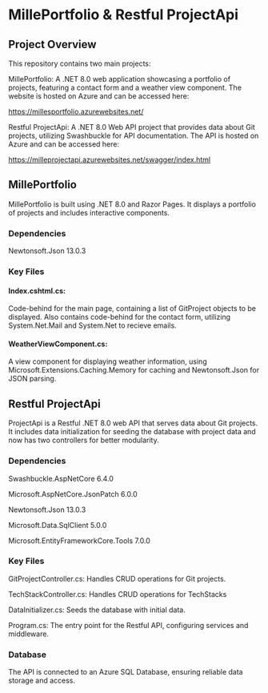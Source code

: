 # MillePortfolio & Restful ProjectApi

## Project Overview
This repository contains two main projects:

MillePortfolio: A .NET 8.0 web application showcasing a portfolio of projects, featuring a contact form and a weather view component. The website is hosted on Azure and can be accessed here:

https://millesportfolio.azurewebsites.net/

Restful ProjectApi: A .NET 8.0 Web API project that provides data about Git projects, utilizing Swashbuckle for API documentation. The API is hosted on Azure and can be accessed here:

https://milleprojectapi.azurewebsites.net/swagger/index.html

## MillePortfolio

MillePortfolio is built using .NET 8.0 and Razor Pages. It displays a portfolio of projects and includes interactive components.

### Dependencies

Newtonsoft.Json 13.0.3

### Key Files

#### Index.cshtml.cs: 
Code-behind for the main page, containing a list of GitProject objects to be displayed.
Also contains code-behind for the contact form, utilizing System.Net.Mail and System.Net to recieve emails.

#### WeatherViewComponent.cs: 
A view component for displaying weather information, using Microsoft.Extensions.Caching.Memory for caching and Newtonsoft.Json for JSON parsing.

## Restful ProjectApi

ProjectApi is a Restful .NET 8.0 web API that serves data about Git projects. It includes data initialization for seeding the database with project data and now has two controllers for better modularity.

### Dependencies

Swashbuckle.AspNetCore 6.4.0

Microsoft.AspNetCore.JsonPatch 6.0.0

Newtonsoft.Json 13.0.3

Microsoft.Data.SqlClient 5.0.0

Microsoft.EntityFrameworkCore.Tools 7.0.0

### Key Files

GitProjectController.cs: Handles CRUD operations for Git projects.

TechStackController.cs: Handles CRUD operations for TechStacks

DataInitializer.cs: Seeds the database with initial data.

Program.cs: The entry point for the Restful API, configuring services and middleware.

### Database

The API is connected to an Azure SQL Database, ensuring reliable data storage and access.

